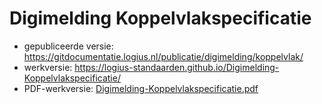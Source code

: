 # Digimelding Koppelvlakspecificatie

- gepubliceerde versie: https://gitdocumentatie.logius.nl/publicatie/digimelding/koppelvlak/
- werkversie: https://logius-standaarden.github.io/Digimelding-Koppelvlakspecificatie/
- PDF-werkversie: [Digimelding-Koppelvlakspecificatie.pdf](Digimelding-Koppelvlakspecificatie.pdf)
